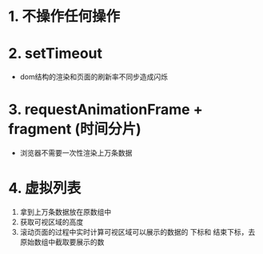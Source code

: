 # 1. 不操作任何操作

# 2. setTimeout
- dom结构的渲染和页面的刷新率不同步造成闪烁

# 3. requestAnimationFrame + fragment (时间分片)
- 浏览器不需要一次性渲染上万条数据 

# 4. 虚拟列表
1. 拿到上万条数据放在原数组中
2. 获取可视区域的高度
3. 滚动页面的过程中实时计算可视区域可以展示的数据的 下标和 结束下标，去原始数组中截取要展示的数
